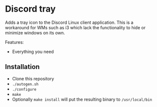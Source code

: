 Discord tray
============

Adds a tray icon to the Discord Linux client application. This is a workaround for WMs such as i3 which lack the functionality to hide or minimize windows on its own.

Features:
* Everything you need

Installation
------------

* Clone this repository
* `./autogen.sh`
* `./configure`
* `make`
* Optionally `make install` will put the resulting binary to `/usr/local/bin`